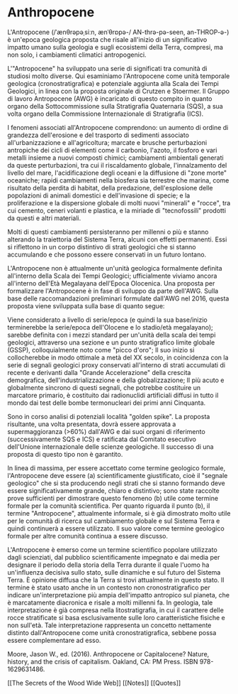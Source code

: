 # Anthropocene

L'Antropocene (/ˈænθrəpəˌsiːn, ænˈθrɒpə-/ AN-thrə-pə-seen, an-THROP-ə-) è un'epoca geologica proposta che risale all'inizio di un significativo impatto umano sulla geologia e sugli ecosistemi della Terra, compresi, ma non solo, i cambiamenti climatici antropogenici.

L'"Antropocene" ha sviluppato una serie di significati tra comunità di studiosi molto diverse. Qui esaminiamo l'Antropocene come unità temporale geologica (cronostratigrafica) e potenziale aggiunta alla Scala dei Tempi Geologici, in linea con la proposta originale di Crutzen e Stoermer. Il Gruppo di lavoro Antropocene (AWG) è incaricato di questo compito in quanto organo della Sottocommissione sulla Stratigrafia Quaternaria (SQS), a sua volta organo della Commissione Internazionale di Stratigrafia (ICS).

I fenomeni associati all'Antropocene comprendono: un aumento di ordine di grandezza dell'erosione e del trasporto di sedimenti associato all'urbanizzazione e all'agricoltura; marcate e brusche perturbazioni antropiche dei cicli di elementi come il carbonio, l'azoto, il fosforo e vari metalli insieme a nuovi composti chimici; cambiamenti ambientali generati da queste perturbazioni, tra cui il riscaldamento globale, l'innalzamento del livello del mare, l'acidificazione degli oceani e la diffusione di "zone morte" oceaniche; rapidi cambiamenti nella biosfera sia terrestre che marina, come risultato della perdita di habitat, della predazione, dell'esplosione delle popolazioni di animali domestici e dell'invasione di specie; e la proliferazione e la dispersione globale di molti nuovi "minerali" e "rocce", tra cui cemento, ceneri volanti e plastica, e la miriade di "tecnofossili" prodotti da questi e altri materiali.

Molti di questi cambiamenti persisteranno per millenni o più e stanno alterando la traiettoria del Sistema Terra, alcuni con effetti permanenti. Essi si riflettono in un corpo distintivo di strati geologici che si stanno accumulando e che possono essere conservati in un futuro lontano.

L'Antropocene non è attualmente un'unità geologica formalmente definita all'interno della Scala dei Tempi Geologici; ufficialmente viviamo ancora all'interno dell'Età Megalayana dell'Epoca Olocenica. Una proposta per formalizzare l'Antropocene è in fase di sviluppo da parte dell'AWG. Sulla base delle raccomandazioni preliminari formulate dall'AWG nel 2016, questa proposta viene sviluppata sulla base di quanto segue:

Viene considerato a livello di serie/epoca (e quindi la sua base/inizio terminerebbe la serie/epoca dell'Olocene e lo stadio/età megalayano); sarebbe definita con i mezzi standard per un'unità della scala dei tempi geologici, attraverso una sezione e un punto stratigrafico limite globale (GSSP), colloquialmente noto come "picco d'oro";
Il suo inizio si collocherebbe in modo ottimale a metà del XX secolo, in coincidenza con la serie di segnali geologici proxy conservati all'interno di strati accumulati di recente e derivanti dalla "Grande Accelerazione" della crescita demografica, dell'industrializzazione e della globalizzazione;
Il più acuto e globalmente sincrono di questi segnali, che potrebbe costituire un marcatore primario, è costituito dai radionuclidi artificiali diffusi in tutto il mondo dai test delle bombe termonucleari dei primi anni Cinquanta.

Sono in corso analisi di potenziali località "golden spike". La proposta risultante, una volta presentata, dovrà essere approvata a supermaggioranza (>60%) dall'AWG e dai suoi organi di riferimento (successivamente SQS e ICS) e ratificata dal Comitato esecutivo dell'Unione internazionale delle scienze geologiche. Il successo di una proposta di questo tipo non è garantito.

In linea di massima, per essere accettato come termine geologico formale, l'Antropocene deve essere (a) scientificamente giustificato, cioè il "segnale geologico" che si sta producendo negli strati che si stanno formando deve essere significativamente grande, chiaro e distintivo; sono state raccolte prove sufficienti per dimostrare questo fenomeno (b) utile come termine formale per la comunità scientifica. Per quanto riguarda il punto (b), il termine "Antropocene", attualmente informale, si è già dimostrato molto utile per le comunità di ricerca sul cambiamento globale e sul Sistema Terra e quindi continuerà a essere utilizzato. Il suo valore come termine geologico formale per altre comunità continua a essere discusso.

L'Antropocene è emerso come un termine scientifico popolare utilizzato dagli scienziati, dal pubblico scientificamente impegnato e dai media per designare il periodo della storia della Terra durante il quale l'uomo ha un'influenza decisiva sullo stato, sulle dinamiche e sul futuro del Sistema Terra. È opinione diffusa che la Terra si trovi attualmente in questo stato. Il termine è stato usato anche in un contesto non cronostratigrafico per indicare un'interpretazione più ampia dell'impatto antropico sul pianeta, che è marcatamente diacronica e risale a molti millenni fa. In geologia, tale interpretazione è già compresa nella litostratigrafia, in cui il carattere delle rocce stratificate si basa esclusivamente sulle loro caratteristiche fisiche e non sull'età. Tale interpretazione rappresenta un concetto nettamente distinto dall'Antropocene come unità cronostratigrafica, sebbene possa essere complementare ad esso.

Moore, Jason W., ed. (2016). Anthropocene or Capitalocene? Nature, history, and the crisis of capitalism. Oakland, CA: PM Press. ISBN 978-1629631486.

[[The Secrets of the Wood Wide Web]]
[[Notes]]
[[Quotes]]